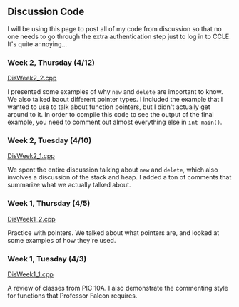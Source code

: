 ## Discussion Code

I will be using this page to post all of my code from discussion so that no one needs to go through the extra authentication step just to log in to CCLE. It's quite annoying... 


### Week 2, Thursday (4/12)
<a href="Code/DisWeek2_2.cpp" download>DisWeek2_2.cpp</a>

I presented some examples of why `new` and `delete` are important to know. We also talked baout different pointer types. I included the example that I wanted to use to talk about function pointers, but I didn't actually get around to it. In order to compile this code to see the output of the final example, you need to comment out almost everything else in `int main()`.

### Week 2, Tuesday (4/10)
<a href="Code/DisWeek2_1.cpp" download>DisWeek2_1.cpp</a>

We spent the entire discussion talking about `new` and `delete`, which also involves a discussion of the stack and heap. I added a ton of comments that summarize what we actually talked about. 

### Week 1, Thursday (4/5)
<a href="Code/DisWeek1_2.cpp" download>DisWeek1_2.cpp</a>

Practice with pointers. We talked about what pointers are, and looked at some examples of how they're used. 

### Week 1, Tuesday (4/3)
<a href="Code/DisWeek1_1.cpp" download>DisWeek1_1.cpp</a>

A review of classes from PIC 10A. I also demonstrate the commenting style for functions that Professor Falcon requires. 

